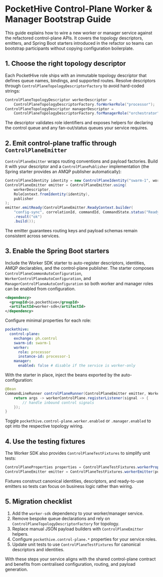 # PocketHive Control-Plane Worker & Manager Bootstrap Guide

This guide explains how to wire a new worker or manager service against the refactored control-plane APIs.
It covers the topology descriptors, emitters, and Spring Boot starters introduced in the refactor so teams can
bootstrap participants without copying configuration boilerplate.

## 1. Choose the right topology descriptor

Each PocketHive role ships with an immutable topology descriptor that defines queue names, bindings, and
supported routes. Resolve descriptors through `ControlPlaneTopologyDescriptorFactory` to avoid hard-coded
strings:

```java
ControlPlaneTopologyDescriptor workerDescriptor =
    ControlPlaneTopologyDescriptorFactory.forWorkerRole("processor");
ControlPlaneTopologyDescriptor managerDescriptor =
    ControlPlaneTopologyDescriptorFactory.forManagerRole("orchestrator");
```

The descriptor validates role identifiers and exposes helpers for declaring the control queue and any
fan-out/status queues your service requires.

## 2. Emit control-plane traffic through `ControlPlaneEmitter`

`ControlPlaneEmitter` wraps routing conventions and payload factories. Build it with your descriptor and a
`ControlPlanePublisher` implementation (the Spring starter provides an AMQP publisher automatically):

```java
ControlPlaneIdentity identity = new ControlPlaneIdentity("swarm-1", workerDescriptor.role(), "processor-1");
ControlPlaneEmitter emitter = ControlPlaneEmitter.using(
    workerDescriptor,
    RoleContext.fromIdentity(identity),
    publisher
);
emitter.emitReady(ControlPlaneEmitter.ReadyContext.builder(
    "config-sync", correlationId, commandId, CommandState.status("Ready"))
    .result("ok")
    .build());
```

The emitter guarantees routing keys and payload schemas remain consistent across services.

## 3. Enable the Spring Boot starters

Include the Worker SDK starter to auto-register descriptors, identities, AMQP declarables, and the
control-plane publisher. The starter composes `ControlPlaneCommonAutoConfiguration`,
`WorkerControlPlaneAutoConfiguration`, and `ManagerControlPlaneAutoConfiguration` so both worker and manager
roles can be enabled from configuration.

```xml
<dependency>
  <groupId>io.pockethive</groupId>
  <artifactId>worker-sdk</artifactId>
</dependency>
```

Configure minimal properties for each role:

```yaml
pockethive:
  control-plane:
    exchange: ph.control
    swarm-id: swarm-1
    worker:
      role: processor
      instance-id: processor-1
    manager:
      enabled: false # disable if the service is worker-only
```

With the starter in place, inject the beans exported by the auto-configuration:

```java
@Bean
CommandLineRunner controlPlaneRunner(ControlPlaneEmitter emitter, WorkerControlPlane workerControlPlane) {
    return args -> workerControlPlane.registerListener(signal -> {
        // handle inbound control signals
    });
}
```

Toggle `pockethive.control-plane.worker.enabled` or `.manager.enabled` to opt into the respective topology
wiring.

## 4. Use the testing fixtures

The Worker SDK also provides `ControlPlaneTestFixtures` to simplify unit tests:

```java
ControlPlaneProperties properties = ControlPlaneTestFixtures.workerProperties("swarm-1", "generator", "worker-a");
ControlPlaneEmitter emitter = ControlPlaneTestFixtures.workerEmitter(publisher, identity);
```

Fixtures construct canonical identities, descriptors, and ready-to-use emitters so tests can focus on
business logic rather than wiring.

## 5. Migration checklist

1. Add the `worker-sdk` dependency to your worker/manager service.
2. Remove bespoke queue declarations and rely on `ControlPlaneTopologyDescriptorFactory` for topology.
3. Replace manual JSON payload builders with `ControlPlaneEmitter` helpers.
4. Configure `pockethive.control-plane.*` properties for your service roles.
5. Update unit tests to use `ControlPlaneTestFixtures` for canonical descriptors and identities.

With these steps your service aligns with the shared control-plane contract and benefits from centralised
configuration, routing, and payload generation.

